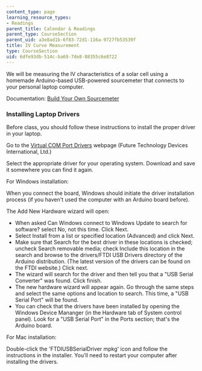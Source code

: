 ```yaml
---
content_type: page
learning_resource_types:
- Readings
parent_title: Calendar & Readings
parent_type: CourseSection
parent_uid: a3e8ad1b-6f83-72d1-116a-9727fb53539f
title: IV Curve Measurement
type: CourseSection
uid: 6dfe93db-514c-ba69-7de8-88355c6e8722
---
```


We will be measuring the IV characteristics of a solar cell using a homemade Arduino-based USB-powered sourcemeter that connects to your personal laptop computer.

Documentation: [Build Your Own Sourcemeter](http://pv.mit.edu/home/education/resources-for-educators/build-your-own-sourcemeter/)

### Installing Laptop Drivers

Before class, you should follow these instructions to install the proper driver in your laptop.

Go to the [Virtual COM Port Drivers](http://www.ftdichip.com/Drivers/VCP.htm) webpage (Future Technology Devices International, Ltd.)

Select the appropriate driver for your operating system. Download and save it somewhere you can find it again.

For Windows installation:

When you connect the board, Windows should initiate the driver installation process (if you haven't used the computer with an Arduino board before).

The Add New Hardware wizard will open:

*   When asked Can Windows connect to Windows Update to search for software? select No, not this time. Click Next.
*   Select Install from a list or specified location (Advanced) and click Next.
*   Make sure that Search for the best driver in these locations is checked; uncheck Search removable media; check Include this location in the search and browse to the drivers/FTDI USB Drivers directory of the Arduino distribution. (The latest version of the drivers can be found on the FTDI website.) Click next.
*   The wizard will search for the driver and then tell you that a "USB Serial Converter" was found. Click finish.
*   The new hardware wizard will appear again. Go through the same steps and select the same options and location to search. This time, a "USB Serial Port" will be found.
*   You can check that the drivers have been installed by opening the Windows Device Mananger (in the Hardware tab of System control panel). Look for a "USB Serial Port" in the Ports section; that's the Arduino board.

For Mac installation:

Double-click the 'FTDIUSBSerialDriver mpkg' icon and follow the instructions in the installer. You'll need to restart your computer after installing the drivers.